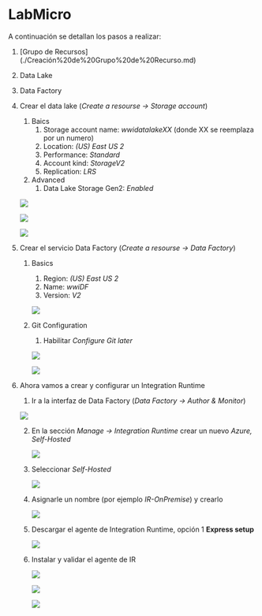 # LabMicro

A continuación se detallan los pasos a realizar:

1. [Grupo de Recursos] (./Creación%20de%20Grupo%20de%20Recurso.md)
2. Data Lake
3. Data Factory



2. Crear el data lake (_Create a resourse -> Storage account_)
    1. Baics
        1. Storage account name: _wwidatalakeXX_ (donde XX se reemplaza por un numero)
        2. Location: _(US) East US 2_
        3. Performance: _Standard_
        4. Account kind: _StorageV2_
        5. Replication: _LRS_
     2. Advanced
        1. Data Lake Storage Gen2: _Enabled_
	
	<img src="images/DL_01.png"/><br/>
	
	<img src="images/DL_02.png"/><br/>
	
	<img src="images/DL_03.png"/><br/>
        
3. Crear el servicio Data Factory (_Create a resourse -> Data Factory_)
    1. Basics
        1. Region: _(US) East US 2_
        2. Name: _wwiDF_
        3. Version: _V2_
		
		<img src="images/DF_01.png"/><br/>
    
	2. Git Configuration
        1. Habilitar _Configure Git later_
		
		<img src="images/DF_02.png"/><br/>
		
		<img src="images/DF_03.png"/><br/>
        
4. Ahora vamos a crear y configurar un Integration Runtime 
    1. Ir a la interfaz de Data Factory (_Data Factory -> Author & Monitor_)
	
	<img src="images/DF_04.png"/><br/>
	
    2. En la sección _Manage -> Integration Runtime_ crear un nuevo _Azure, Self-Hosted_
	
		<img src="images/DF_05.png"/><br/>
		
    3. Seleccionar _Self-Hosted_
	
		<img src="images/DF_06.png"/><br/>
		
    4. Asignarle un nombre (por ejemplo _IR-OnPremise_) y crearlo
	
		<img src="images/DF_07.png"/><br/>
		
    5. Descargar el agente de Integration Runtime, opción 1 **Express setup**
	
		<img src="images/DF_08.png"/><br/>
		
	6. Instalar y validar el agente de IR
	
		<img src="images/IR_01.png"/><br/>
		
		<img src="images/IR_02.png"/><br/>
		
		<img src="images/IR_03.png"/><br/>
	
